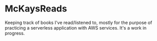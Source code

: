 # McKaysReads
Keeping track of books I've read/listened to, mostly for the purpose of practicing a serverless application with AWS services. It's a work in progress.
